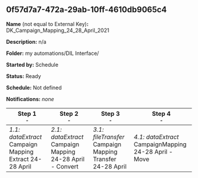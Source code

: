 ## 0f57d7a7-472a-29ab-10ff-4610db9065c4

**Name** (not equal to External Key)**:** DK_Campaign_Mapping_24_28_April_2021

**Description:** n/a

**Folder:** my automations/DIL Interface/

**Started by:** Schedule

**Status:** Ready

**Schedule:** Not defined

**Notifications:** _none_


| Step 1<br>_<small>-</small>_ | Step 2<br>_<small>-</small>_ | Step 3<br>_<small>-</small>_ | Step 4<br>_<small>-</small>_ |
| --- | --- | --- | --- |
| _1.1: dataExtract_<br>Campaign Mapping Extract 24-28 April | _2.1: dataExtract_<br>Campaign Mapping 24-28 April - Convert | _3.1: fileTransfer_<br>Campaign Mapping Transfer 24-28 April | _4.1: dataExtract_<br>CampaignMapping 24-28 April - Move |
